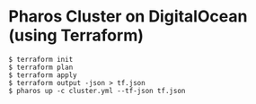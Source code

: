 # Pharos Cluster on DigitalOcean (using Terraform)

```
$ terraform init
$ terraform plan
$ terraform apply
$ terraform output -json > tf.json
$ pharos up -c cluster.yml --tf-json tf.json
```
